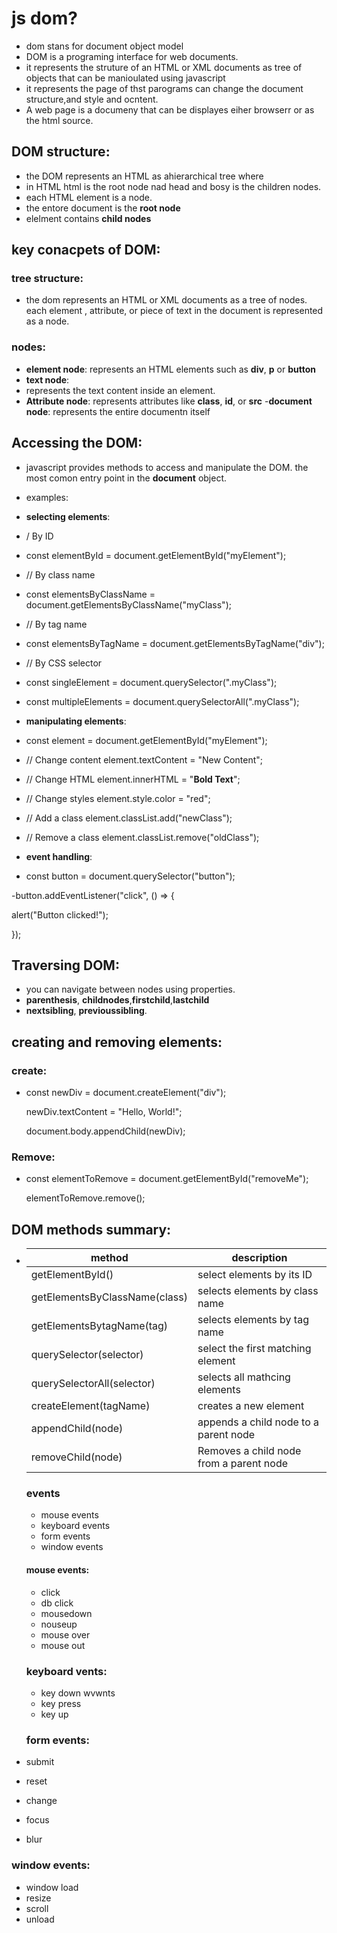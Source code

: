 # js dom?
- dom stans for document object model
- DOM is a programing interface for web documents.
- it represents the struture of an HTML or XML documents as tree of objects that can be manioulated using javascript
- it represents the page of thst parograms can change the document structure,and style and ocntent.
- A web page is a documeny that can be displayes eiher browserr or as the html source.
## DOM structure:
- the DOM represents an HTML as  ahierarchical tree where
- in HTML html is the root node nad head and bosy is the children nodes.
- each HTML element is a node.
- the entore document is the **root node**
- elelment contains **child nodes**
## key conacpets of DOM:
### tree structure: 
- the dom represents an HTML or XML documents as a tree of nodes. each element , attribute, or piece of text in the document is represented as a node.
### nodes:
- **element node**: represents an HTML elements such as **div**, **p** or **button**
- **text node**:
- represents the text content inside an element.
- **Attribute node**: represents attributes like **class**, **id**, or **src**
-**document node**: represents the entire documentn itself
## Accessing the DOM:
- javascript provides methods to access and manipulate the DOM. the most comon entry point in the **document** object.
- examples:
- **selecting elements**:
- / By ID
- const elementById = document.getElementById("myElement");

- // By class name
- const elementsByClassName = document.getElementsByClassName("myClass");

- // By tag name
- const elementsByTagName = document.getElementsByTagName("div");

- // By CSS selector
- const singleElement = document.querySelector(".myClass");
- const multipleElements = document.querySelectorAll(".myClass");

- **manipulating elements**:
- const element = document.getElementById("myElement");

- // Change content
element.textContent = "New Content";

- // Change HTML
element.innerHTML = "<b>Bold Text</b>";

- // Change styles
element.style.color = "red";

- // Add a class
element.classList.add("newClass");

- // Remove a class
element.classList.remove("oldClass");

- **event handling**:
- const button = document.querySelector("button");

-button.addEventListener("click", () => {

  alert("Button clicked!");

});

## Traversing DOM:
- you can navigate between nodes using properties.
- **parenthesis**, **childnodes**,**firstchild**,**lastchild**
- **nextsibling**, **previoussibling**.
## creating and removing elements:
### create:
- const newDiv = document.createElement("div");

  newDiv.textContent = "Hello, World!";

  document.body.appendChild(newDiv);
### Remove:
- const elementToRemove = document.getElementById("removeMe");
 
  elementToRemove.remove();

## DOM methods summary:
- |method                    | description             |
  |--------------------------|-------------------------|
  |getElementById()          | select elements by its ID|
  |getElementsByClassName(class)  |selects elements by class name |
  | getElementsBytagName(tag)  |  selects elements by tag name |
  | querySelector(selector)   | select the first matching element|
  |querySelectorAll(selector)  | selects all mathcing elements |
  | createElement(tagName)    | creates a new element|
  |appendChild(node)   |  appends a child node to a parent node |
  |removeChild(node)    |  Removes a child node from a parent node|


  ### events
  - mouse events
  - keyboard events
  - form events
  - window events

  #### mouse events:
  - click
  - db click
  - mousedown
  - nouseup
  - mouse over
  - mouse out

  ### keyboard vents:
  - key down wvwnts
  - key press
  - key up




  ### form events:
- submit
- reset
- change
- focus
- blur


### window events:
- window load
- resize
- scroll
- unload







  




